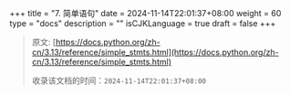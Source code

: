 +++
title = "7. 简单语句"
date = 2024-11-14T22:01:37+08:00
weight = 60
type = "docs"
description = ""
isCJKLanguage = true
draft = false
+++

> 原文: [https://docs.python.org/zh-cn/3.13/reference/simple_stmts.html](https://docs.python.org/zh-cn/3.13/reference/simple_stmts.html)
>
> 收录该文档的时间：`2024-11-14T22:01:37+08:00`
